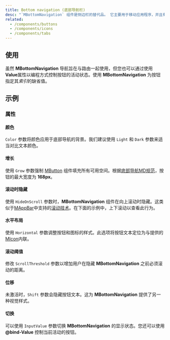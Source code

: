 ```yaml
---
title: Bottom navigation (底部导航栏)
desc: "`MBottomNavigation` 组件是侧边栏的替代品。 它主要用于移动应用程序，并且有三个变体：**icons**，**text** 和 **shift**。"
related:
  - /components/buttons
  - /components/icons
  - /components/tabs
---
```


## 使用

虽然 **MBottomNavigation** 导航旨在与路由一起使用，但您也可以通过使用**Value**属性以编程方式控制按钮的活动状态。使用 **MBottomNavigation** 为按钮指定其*索引*的缺省值。

<bottom-navigation-usage></bottom-navigation-usage>

## 示例

### 属性

#### 颜色

`Color` 参数将颜色应用于底部导航的背景。我们建议使用 `Light` 和 `Dark` 参数来适当对比文本颜色。

<example file="" />

#### 增长

使用 `Grow` 参数强制 [MButton](/components/buttons) 组件填充所有可用空间。根据[底部导航MD规范](https://material.io/components/bottom-navigation#specs)，按钮的最大宽度为 **168px**。

<example file="" />

#### 滚动时隐藏

使用 `HideOnScroll` 参数时，**MBottomNavigation** 组件在向上滚动时隐藏。这类似于[MAppBar](/components/app-bars)中支持的[滚动技术](https://material.io/archive/guidelines/patterns/scrolling-techniques.html)。在下面的示例中，上下滚动以查看此行为。

<example file="" />

#### 水平布局

使用 `Horizontal` 参数调整按钮和图标的样式。此选项将按钮文本定位为与提供的[MIcon](/components/icons)内联。

<example file="" />

#### 滚动阈值

修改 `ScrollThreshold` 参数以增加用户在隐藏 **MBottomNavigation** 之前必须滚动的距离。

<example file="" />

#### 位移

未激活时，`Shift` 参数会隐藏按钮文本。这为 **MBottomNavigation** 提供了另一种视觉样式。

<example file="" />

#### 切换

可以使用 `InputValue` 参数切换 **MBottomNavigation** 的显示状态。您还可以使用 **@bind-Value** 控制当前活动的按钮。

<example file="" />